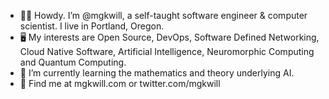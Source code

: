 - 👋🏽 Howdy. I’m @mgkwill, a self-taught software engineer & computer scientist. I live in Portland, Oregon.
- 🖥 My interests are Open Source, DevOps, Software Defined Networking, Cloud Native Software, Artificial Intelligence, Neuromorphic Computing and Quantum Computing.
- 🌱 I’m currently learning the mathematics and theory underlying AI.
- 📧 Find me at mgkwill.com or twitter.com/mgkwill

<!---
mgkwill/mgkwill is a ✨ special ✨ repository because its `README.md` (this file) appears on your GitHub profile.
You can click the Preview link to take a look at your changes.
--->
